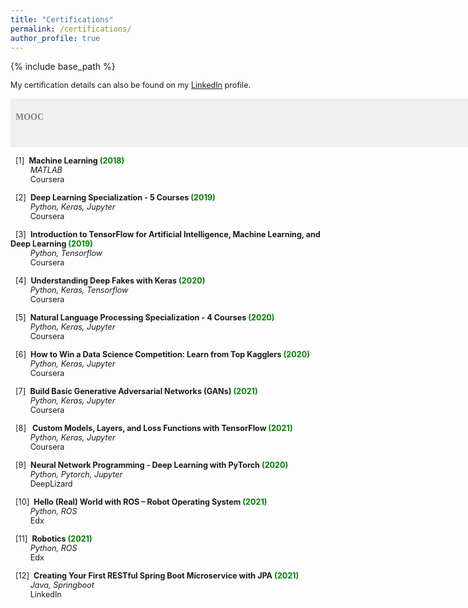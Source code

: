 ```yaml
---
title: "Certifications"
permalink: /certifications/
author_profile: true
---
```


{% include base_path %}

<span style="font-size:0.9em;text-align: justify;">My certification details can also be found on my <a href="https://www.linkedin.com/in/sakuna-harinda/">LinkedIn</a> profile.</span>

<span style="font-size:1em;font-family:georgia; color:gray;background-color: #F0F0F0;height: 4em; width: 57em; display:inline-block; vertical-align: middle; padding-top: 22px;padding-left: 8px;text-align: left"><b>MOOC</b></span><br/>


<span style="font-size:0.9em;padding-left: 8px;text-align: justify"> [1]<span style="color:white">a</span><b>Machine Learning<span style="color:green"> (2018) </span></b><br />
 &nbsp; &nbsp; &thinsp; &thinsp; &thinsp; <i>  MATLAB </i><br/>
 &nbsp; &nbsp; &thinsp; &thinsp; &thinsp; Coursera <br/>

 <span style="font-size:0.9em;padding-left: 8px;text-align: justify"> [2]<span style="color:white">a</span><b>Deep Learning Specialization - 5 Courses<span style="color:green"> (2019) </span></b><br />
 &nbsp; &nbsp; &thinsp; &thinsp; &thinsp; <i>  Python, Keras, Jupyter </i><br/>
 &nbsp; &nbsp; &thinsp; &thinsp; &thinsp; Coursera <br/>

 <span style="font-size:0.9em;padding-left: 8px;text-align: justify"> [3]<span style="color:white">a</span><b>Introduction to TensorFlow for Artificial Intelligence, Machine Learning, and Deep Learning<span style="color:green"> (2019) </span></b><br />
 &nbsp; &nbsp; &thinsp; &thinsp; &thinsp; <i>  Python, Tensorflow </i><br/>
 &nbsp; &nbsp; &thinsp; &thinsp; &thinsp; Coursera <br/>

 <span style="font-size:0.9em;padding-left: 8px;text-align: justify"> [4]<span style="color:white">a</span><b>Understanding Deep Fakes with Keras<span style="color:green"> (2020) </span></b><br />
 &nbsp; &nbsp; &thinsp; &thinsp; &thinsp; <i>  Python, Keras, Tensorflow </i><br/>
 &nbsp; &nbsp; &thinsp; &thinsp; &thinsp; Coursera <br/>

 <span style="font-size:0.9em;padding-left: 8px;text-align: justify"> [5]<span style="color:white">a</span><b>Natural Language Processing Specialization - 4 Courses<span style="color:green"> (2020) </span></b><br />
 &nbsp; &nbsp; &thinsp; &thinsp; &thinsp; <i>  Python, Keras, Jupyter </i><br/>
 &nbsp; &nbsp; &thinsp; &thinsp; &thinsp; Coursera <br/>

 <span style="font-size:0.9em;padding-left: 8px;text-align: justify"> [6]<span style="color:white">a</span><b>How to Win a Data Science Competition: Learn from Top Kagglers <span style="color:green"> (2020) </span></b><br />
 &nbsp; &nbsp; &thinsp; &thinsp; &thinsp; <i>  Python, Keras, Jupyter </i><br/>
 &nbsp; &nbsp; &thinsp; &thinsp; &thinsp; Coursera <br/>

 <span style="font-size:0.9em;padding-left: 8px;text-align: justify"> [7]<span style="color:white">a</span><b>Build Basic Generative Adversarial Networks (GANs) <span style="color:green"> (2021) </span></b><br />
 &nbsp; &nbsp; &thinsp; &thinsp; &thinsp; <i>  Python, Keras, Jupyter </i><br/>
 &nbsp; &nbsp; &thinsp; &thinsp; &thinsp; Coursera <br/>

 <span style="font-size:0.9em;padding-left: 8px;text-align: justify"> [8]<span style="color:white">a</span><b> Custom Models, Layers, and Loss Functions with TensorFlow <span style="color:green"> (2021) </span></b><br />
 &nbsp; &nbsp; &thinsp; &thinsp; &thinsp; <i>  Python, Keras, Jupyter </i><br/>
 &nbsp; &nbsp; &thinsp; &thinsp; &thinsp; Coursera <br/>

 <span style="font-size:0.9em;padding-left: 8px;text-align: justify"> [9]<span style="color:white">a</span><b>Neural Network Programming - Deep Learning with PyTorch<span style="color:green"> (2020) </span></b><br />
 &nbsp; &nbsp; &thinsp; &thinsp; &thinsp; <i>  Python, Pytorch, Jupyter </i><br/>
 &nbsp; &nbsp; &thinsp; &thinsp; &thinsp; DeepLizard <br/>

 <span style="font-size:0.9em;padding-left: 8px;text-align: justify"> [10]<span style="color:white">a</span><b>Hello (Real) World with ROS – Robot Operating System<span style="color:green"> (2021) </span></b><br />
 &nbsp; &nbsp; &thinsp; &thinsp; &thinsp; <i>  Python, ROS </i><br/>
 &nbsp; &nbsp; &thinsp; &thinsp; &thinsp; Edx <br/>

 <span style="font-size:0.9em;padding-left: 8px;text-align: justify"> [11]<span style="color:white">a</span><b>Robotics<span style="color:green"> (2021) </span></b><br />
 &nbsp; &nbsp; &thinsp; &thinsp; &thinsp; <i>  Python, ROS </i><br/>
 &nbsp; &nbsp; &thinsp; &thinsp; &thinsp; Edx <br/>

  <span style="font-size:0.9em;padding-left: 8px;text-align: justify"> [12]<span style="color:white">a</span><b>Creating Your First RESTful Spring Boot Microservice with JPA<span style="color:green"> (2021) </span></b><br />
 &nbsp; &nbsp; &thinsp; &thinsp; &thinsp; <i>  Java, Springboot </i><br/>
 &nbsp; &nbsp; &thinsp; &thinsp; &thinsp; LinkedIn <br/>

 
